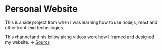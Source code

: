 # Personal Website 

This is a side project from when I was learning how to use nodejs, react and other front-end technologies. 

This channel and his follow along videos were how I learned and designed my website. -> [Source](https://www.youtube.com/@HowtoWebDev)
